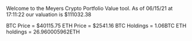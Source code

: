 Welcome to the Meyers Crypto Portfolio Value tool. 
As of 06/15/21 at 17:11:22 our valuation is $111032.38 

BTC Price = $40115.75
 ETH Price = $2541.16
BTC Holdings = 1.06BTC
 ETH holdings = 26.960005962ETH 
